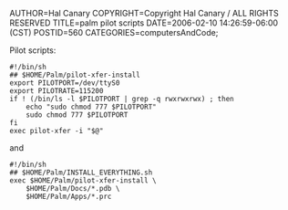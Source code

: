 AUTHOR=Hal Canary
COPYRIGHT=Copyright Hal Canary / ALL RIGHTS RESERVED
TITLE=palm pilot scripts
DATE=2006-02-10 14:26:59-06:00 (CST)
POSTID=560
CATEGORIES=computersAndCode;

Pilot scripts:

    
    #!/bin/sh
    ## $HOME/Palm/pilot-xfer-install
    export PILOTPORT=/dev/ttyS0
    export PILOTRATE=115200
    if ! (/bin/ls -l $PILOTPORT | grep -q rwxrwxrwx) ; then
        echo "sudo chmod 777 $PILOTPORT"
        sudo chmod 777 $PILOTPORT
    fi
    exec pilot-xfer -i "$@"

and

    
    #!/bin/sh
    ## $HOME/Palm/INSTALL_EVERYTHING.sh
    exec $HOME/Palm/pilot-xfer-install \
        $HOME/Palm/Docs/*.pdb \
        $HOME/Palm/Apps/*.prc
